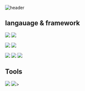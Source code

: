 ![header](https://capsule-render.vercel.app/api?type=waving&color=auto&height=300&section=header&text=welcome&fontSize=90&desc=Hayoung's%20GitHub%20&descAlign=75&descAlignY=70)

## langauage & framework


<p><img src="https://img.shields.io/badge/csharp-99CC00?style=for-the-badge&logo=csharp&logoColor=white">
<img src="https://img.shields.io/badge/python-3776AB?style=for-the-badge&logo=python&logoColor=white"></p>

<p><img src="https://img.shields.io/badge/linux-FCC624?style=for-the-badge&logo=linux&logoColor=white">
<img src="https://img.shields.io/badge/mysql-4479A1?style=for-the-badge&logo=mysql&logoColor=white"></p>

<p><img src="https://img.shields.io/badge/pytorch-EE4C2C?style=for-the-badge&logo=pytorch&logoColor=black">
<img src="https://img.shields.io/badge/opencv-5C3EE8?style=for-the-badge&logo=opencv&logoColor=white">
<img src="https://img.shields.io/badge/RabbitMQ/EasynetQ-FF6600?style=for-the-badge&logo=RabbitMQ&logoColor=black"></p>


## Tools

<p><img src="https://img.shields.io/badge/visual%20studio-5C2D91?style=for-the-badge&logo=visual%20studio&logoColor=black">
<img src="https://img.shields.io/badge/visual%20studio%20code-007ACC?style=for-the-badge&logo=visual%20studio%20code&logoColor=white">></p>

